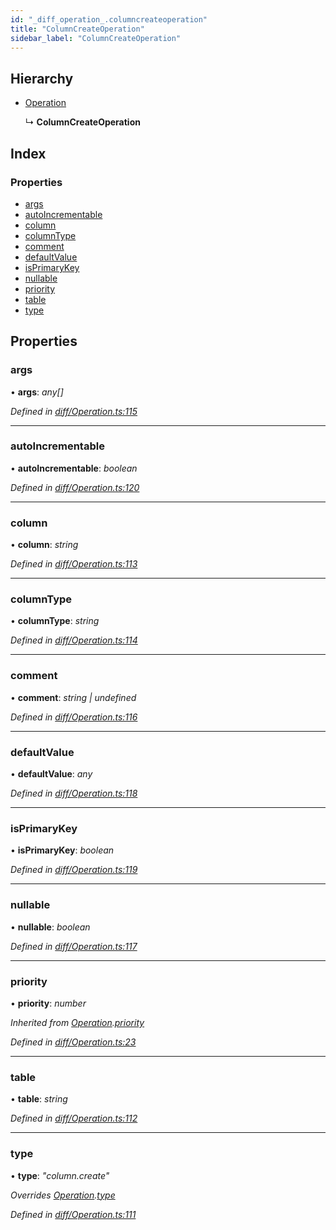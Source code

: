 ```yaml
---
id: "_diff_operation_.columncreateoperation"
title: "ColumnCreateOperation"
sidebar_label: "ColumnCreateOperation"
---
```


## Hierarchy

* [Operation](_diff_operation_.operation.md)

  ↳ **ColumnCreateOperation**

## Index

### Properties

* [args](_diff_operation_.columncreateoperation.md#args)
* [autoIncrementable](_diff_operation_.columncreateoperation.md#autoincrementable)
* [column](_diff_operation_.columncreateoperation.md#column)
* [columnType](_diff_operation_.columncreateoperation.md#columntype)
* [comment](_diff_operation_.columncreateoperation.md#comment)
* [defaultValue](_diff_operation_.columncreateoperation.md#defaultvalue)
* [isPrimaryKey](_diff_operation_.columncreateoperation.md#isprimarykey)
* [nullable](_diff_operation_.columncreateoperation.md#nullable)
* [priority](_diff_operation_.columncreateoperation.md#priority)
* [table](_diff_operation_.columncreateoperation.md#table)
* [type](_diff_operation_.columncreateoperation.md#type)

## Properties

###  args

• **args**: *any[]*

*Defined in [diff/Operation.ts:115](https://github.com/aerogear/graphback/blob/b39280e7/packages/graphql-migrations/src/diff/Operation.ts#L115)*

___

###  autoIncrementable

• **autoIncrementable**: *boolean*

*Defined in [diff/Operation.ts:120](https://github.com/aerogear/graphback/blob/b39280e7/packages/graphql-migrations/src/diff/Operation.ts#L120)*

___

###  column

• **column**: *string*

*Defined in [diff/Operation.ts:113](https://github.com/aerogear/graphback/blob/b39280e7/packages/graphql-migrations/src/diff/Operation.ts#L113)*

___

###  columnType

• **columnType**: *string*

*Defined in [diff/Operation.ts:114](https://github.com/aerogear/graphback/blob/b39280e7/packages/graphql-migrations/src/diff/Operation.ts#L114)*

___

###  comment

• **comment**: *string | undefined*

*Defined in [diff/Operation.ts:116](https://github.com/aerogear/graphback/blob/b39280e7/packages/graphql-migrations/src/diff/Operation.ts#L116)*

___

###  defaultValue

• **defaultValue**: *any*

*Defined in [diff/Operation.ts:118](https://github.com/aerogear/graphback/blob/b39280e7/packages/graphql-migrations/src/diff/Operation.ts#L118)*

___

###  isPrimaryKey

• **isPrimaryKey**: *boolean*

*Defined in [diff/Operation.ts:119](https://github.com/aerogear/graphback/blob/b39280e7/packages/graphql-migrations/src/diff/Operation.ts#L119)*

___

###  nullable

• **nullable**: *boolean*

*Defined in [diff/Operation.ts:117](https://github.com/aerogear/graphback/blob/b39280e7/packages/graphql-migrations/src/diff/Operation.ts#L117)*

___

###  priority

• **priority**: *number*

*Inherited from [Operation](_diff_operation_.operation.md).[priority](_diff_operation_.operation.md#priority)*

*Defined in [diff/Operation.ts:23](https://github.com/aerogear/graphback/blob/b39280e7/packages/graphql-migrations/src/diff/Operation.ts#L23)*

___

###  table

• **table**: *string*

*Defined in [diff/Operation.ts:112](https://github.com/aerogear/graphback/blob/b39280e7/packages/graphql-migrations/src/diff/Operation.ts#L112)*

___

###  type

• **type**: *"column.create"*

*Overrides [Operation](_diff_operation_.operation.md).[type](_diff_operation_.operation.md#type)*

*Defined in [diff/Operation.ts:111](https://github.com/aerogear/graphback/blob/b39280e7/packages/graphql-migrations/src/diff/Operation.ts#L111)*
